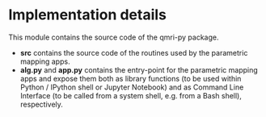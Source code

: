 # Implementation details
This module contains the source code of the qmri-py package.

- **src**  contains the source code of the routines used by the parametric mapping apps.
- **alg.py** and **app.py** contains the entry-point for the parametric mapping apps and expose them both as library functions (to be used within Python / IPython shell or Jupyter Notebook) and as Command Line Interface (to be called from a system shell, e.g. from a Bash shell), respectively.
